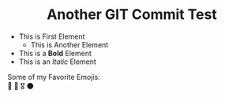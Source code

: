 <h1 align = center>Another GIT Commit Test</h1>

* This is First Element
    * This is Another Element
* This is a <strong>Bold</strong> Element
* This is an <i>Italic</i> Element

Some of my Favorite Emojis:</br>
:martial_arts_uniform:
:boxing_glove:
:medal_military:
:new_moon: